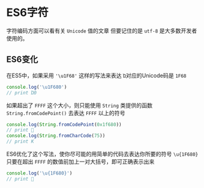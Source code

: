 # ES6字符

字符编码方面可以看有关 `Unicode` 值的文章
但要记住的是 `utf-8` 是大多数开发者使用的。

## ES6变化

在ES5中，如果采用 `'\u1F68'` 这样的写法来表达 `Ὠ`对应的Unicode码是 `1F68` 

```js
console.log('\u1F680')
// print Ὠ0
```

如果超出了 `FFFF` 这个大小，则只能使用 `String` 类提供的函数 `String.fromCodePoint()` 去表达 `FFFF` 以上的符号

```js
console.log(String.fromCodePoint(0x1f680))
// print 🚀
console.log(String.fromCharCode(75))
// print K
```

ES6优化了这个写法，使你尽可能的用简单的代码去表达你所要的符号
`\u{1F680}` 只要在超出 `FFFF` 的数值前加上一对大括号，即可正确表示出来

```js
console.log('\u{1F680}')
// print 🚀
```
